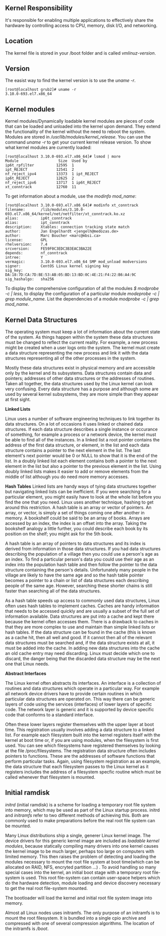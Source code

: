 ## Kernel Responsibility
It's responsible for enabling multiple applications to effectively share the hardware by controlling access to CPU, memory, disk I/O, and networking. 

## Location
The kernel file is stored in your /boot folder and is called *vmlinuz-version*. 

## Version
The easist way to find the kernel version is to use the *uname -r*.
```{r, engine='bash', count_lines}
[root@localhost grub2]# uname -r
3.10.0-693.el7.x86_64
```
## Kernel modules
Kernel modules/Dynamically loadable kernel modules are pieces of code that can be loaded and unloaded into the kernel upon demand. They extend the functionality of the kernel without the need to reboot the system. Modules are stored in */usr/lib/modules/kernel_release*. You can use the command *uname -r* to get your current kernel release version. To show what kernel modules are currently loaded:

```{r, engine='bash', count_lines}
[root@localhost 3.10.0-693.el7.x86_64]# lsmod | more
Module                  Size  Used by
ip6t_rpfilter          12595  1
ipt_REJECT             12541  2
nf_reject_ipv4         13373  1 ipt_REJECT
ip6t_REJECT            12625  2
nf_reject_ipv6         13717  1 ip6t_REJECT
xt_conntrack           12760  11
```

To get information about a module, use the *modinfo mod_name*:
```{r, engine='bash', count_lines}
[root@localhost 3.10.0-693.el7.x86_64]# modinfo xt_conntrack
filename:       /lib/modules/3.10.0-693.el7.x86_64/kernel/net/netfilter/xt_conntrack.ko.xz
alias:          ip6t_conntrack
alias:          ipt_conntrack
description:    Xtables: connection tracking state match
author:         Jan Engelhardt <jengelh@medozas.de>
author:         Marc Boucher <marc@mbsi.ca>
license:        GPL
rhelversion:    7.4
srcversion:     FE59F0C3EDC3B3EAC3BA22E
depends:        nf_conntrack
intree:         Y
vermagic:       3.10.0-693.el7.x86_64 SMP mod_unload modversions
signer:         CentOS Linux kernel signing key
sig_key:        DA:18:7D:CA:7D:BE:53:AB:05:BD:13:BD:0C:4E:21:F4:22:B6:A4:9C
sig_hashalgo:   sha256

```
To display the comprehensive configuration of all the modules *$ modprobe -c | less*, to display the configuration of a particular module *modeprobe -c | grep module_name*. List the dependencies of a module *modprobe -c | grep mod_name*.

## Kernel Data Structures

The operating system must keep a lot of information about the current state of the system. As things happen within the system these data structures must be changed to reflect the current reality. For example, a new process might be created when a user logs onto the system. The kernel must create a data structure representing the new process and link it with the data structures representing all of the other processes in the system.

Mostly these data structures exist in physical memory and are accessible only by the kernel and its subsystems. Data structures contain data and pointers; addresses of other data structures or the addresses of routines. Taken all together, the data structures used by the Linux kernel can look very confusing. Every data structure has a purpose and although some are used by several kernel subsystems, they are more simple than they appear at first sight.

**Linked Lists**

Linux uses a number of software engineering techniques to link together its data structures. On a lot of occasions it uses linked or chained data structures. If each data structure describes a single instance or occurance of something, for example a process or a network device, the kernel must be able to find all of the instances. In a linked list a root pointer contains the address of the first data structure, or element, in the list and each data structure contains a pointer to the next element in the list. The last element's next pointer would be 0 or NULL to show that it is the end of the list. In a doubly linked list each element contains both a pointer to the next element in the list but also a pointer to the previous element in the list. Using doubly linked lists makes it easier to add or remove elements from the middle of list although you do need more memory accesses. 

**Hash Tables**
Linked lists are handy ways of tying data structures together but navigating linked lists can be inefficient. If you were searching for a particular element, you might easily have to look at the whole list before you find the one that you need. Linux uses another technique, hashing to get around this restriction. A hash table is an array or vector of pointers. An array, or vector, is simply a set of things coming one after another in memory. A bookshelf could be said to be an array of books. Arrays are accessed by an index, the index is an offset into the array. Taking the bookshelf analogy a little further, you could describe each book by its position on the shelf; you might ask for the 5th book.

A hash table is an array of pointers to data structures and its index is derived from information in those data structures. If you had data structures describing the population of a village then you could use a person's age as an index. To find a particular person's data you could use their age as an index into the population hash table and then follow the pointer to the data structure containing the person's details. Unfortunately many people in the village are likely to have the same age and so the hash table pointer becomes a pointer to a chain or list of data structures each describing people of the same age. However, searching these shorter chains is still faster than searching all of the data structures.

As a hash table speeds up access to commonly used data structures, Linux often uses hash tables to implement caches. Caches are handy information that needs to be accessed quickly and are usually a subset of the full set of information available. Data structures are put into a cache and kept there because the kernel often accesses them. There is a drawback to caches in that they are more complex to use and maintain than simple linked lists or hash tables. If the data structure can be found in the cache (this is known as a cache hit, then all well and good. If it cannot then all of the relevant data structures must be searched and, if the data structure exists at all, it must be added into the cache. In adding new data structures into the cache an old cache entry may need discarding. Linux must decide which one to discard, the danger being that the discarded data structure may be the next one that Linux needs.

**Abstract Interfaces**

The Linux kernel often abstracts its interfaces. An interface is a collection of routines and data structures which operate in a particular way. For example all network device drivers have to provide certain routines in which particular data structures are operated on. This way there can be generic layers of code using the services (interfaces) of lower layers of specific code. The network layer is generic and it is supported by device specific code that conforms to a standard interface.

Often these lower layers register themselves with the upper layer at boot time. This registration usually involves adding a data structure to a linked list. For example each filesystem built into the kernel registers itself with the kernel at boot time or, if you are using modules, when the filesystem is first used. You can see which filesystems have registered themselves by looking at the file /proc/filesystems. The registration data structure often includes pointers to functions. These are the addresses of software functions that perform particular tasks. Again, using filesystem registration as an example, the data structure that each filesystem passes to the Linux kernel as it registers includes the address of a filesystem specfic routine which must be called whenever that filesystem is mounted.


## Initial ramdisk
*initrd* (initial ramdisk) is a scheme for loading a temporary root file system into memory, which may be used as part of the Linux startup process. initrd and *initramfs* refer to two different methods of achieving this. Both are commonly used to make preparations before the real root file system can be mounted.

Many Linux distributions ship a single, generer Linux kernel image. The device drivers for this generic kernel image are included as *loadable kernel modules*, because statically compiling many drivers into one kernel causes the kernel image to be much larger, perhaps too large on computers with limited memory. This then raises the problem of detecting and loading the modules necessary to mount the root file system at boot time(which can be allocated on RAID, NFS, encryted partition ...) . To avoid handling so many special cases into the kernel, an initial boot stage with a temporary root file-system is used. This root file-system can contain user-space helpers which do the hardware detection, module loading and device discovery necessary to get the real root file-system mounted.

The bootloader will load the kernel and initial root file system image into memory. 

Almost all Linux nodes uses initramfs. The only purpose of an initramfs is to mount the root filesystem. It is bundled into a single cpio archive and compressed with one of several compression algorithms. The location of the initramfs is */boot*.
